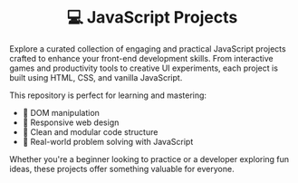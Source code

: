 <h1 align="center">💻 JavaScript Projects</h1>

Explore a curated collection of engaging and practical JavaScript projects crafted to enhance your front-end development skills. From interactive games and productivity tools to creative UI experiments, each project is built using HTML, CSS, and vanilla JavaScript.

This repository is perfect for learning and mastering:

- 🧠 DOM manipulation  
- 📱 Responsive web design  
- 🧼 Clean and modular code structure  
- 🎯 Real-world problem solving with JavaScript

Whether you're a beginner looking to practice or a developer exploring fun ideas, these projects offer something valuable for everyone.
